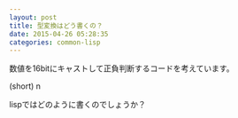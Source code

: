 ```yaml
---
layout: post
title: 型変換はどう書くの？
date: 2015-04-26 05:28:35
categories: common-lisp
---
```

<!-- {% raw %} -->
<p>数値を16bitにキャストして正負判断するコードを考えています。</p>

<p>(short) n</p>

<p>lispではどのように書くのでしょうか？</p>
<!-- {% endraw %} -->
